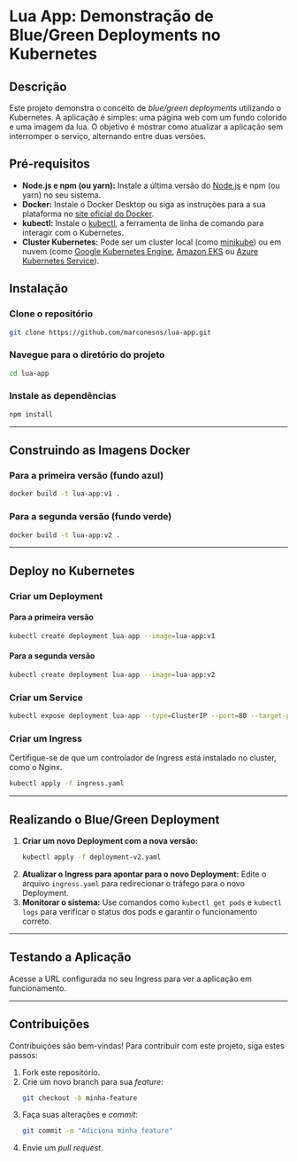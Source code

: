 # Lua App: Demonstração de Blue/Green Deployments no Kubernetes

## Descrição
Este projeto demonstra o conceito de *blue/green deployments* utilizando o Kubernetes. A aplicação é simples: uma página web com um fundo colorido e uma imagem da lua. O objetivo é mostrar como atualizar a aplicação sem interromper o serviço, alternando entre duas versões.

## Pré-requisitos
- **Node.js e npm (ou yarn):** Instale a última versão do [Node.js](https://nodejs.org) e npm (ou yarn) no seu sistema.
- **Docker:** Instale o Docker Desktop ou siga as instruções para a sua plataforma no [site oficial do Docker](https://docs.docker.com/engine/install/).
- **kubectl:** Instale o [kubectl](https://kubernetes.io/docs/tasks/tools/), a ferramenta de linha de comando para interagir com o Kubernetes.
- **Cluster Kubernetes:** Pode ser um cluster local (como [minikube](https://minikube.sigs.k8s.io/docs/)) ou em nuvem (como [Google Kubernetes Engine](https://cloud.google.com/kubernetes-engine), [Amazon EKS](https://aws.amazon.com/eks/) ou [Azure Kubernetes Service](https://azure.microsoft.com/en-us/services/kubernetes-service/)).

## Instalação

### Clone o repositório
```bash
git clone https://github.com/marconesns/lua-app.git
```

### Navegue para o diretório do projeto
```bash
cd lua-app
```

### Instale as dependências
```bash
npm install
```

---

## Construindo as Imagens Docker

### Para a primeira versão (fundo azul)
```bash
docker build -t lua-app:v1 .
```

### Para a segunda versão (fundo verde)
```bash
docker build -t lua-app:v2 .
```

---

## Deploy no Kubernetes

### Criar um Deployment

#### Para a primeira versão
```bash
kubectl create deployment lua-app --image=lua-app:v1
```

#### Para a segunda versão
```bash
kubectl create deployment lua-app --image=lua-app:v2
```

### Criar um Service
```bash
kubectl expose deployment lua-app --type=ClusterIP --port=80 --target-port=80
```

### Criar um Ingress
Certifique-se de que um controlador de Ingress está instalado no cluster, como o Nginx.

```bash
kubectl apply -f ingress.yaml
```

---

## Realizando o Blue/Green Deployment

1. **Criar um novo Deployment com a nova versão:**
   ```bash
   kubectl apply -f deployment-v2.yaml
   ```
2. **Atualizar o Ingress para apontar para o novo Deployment:**
   Edite o arquivo `ingress.yaml` para redirecionar o tráfego para o novo Deployment.
3. **Monitorar o sistema:**
   Use comandos como `kubectl get pods` e `kubectl logs` para verificar o status dos pods e garantir o funcionamento correto.

---

## Testando a Aplicação
Acesse a URL configurada no seu Ingress para ver a aplicação em funcionamento.

---

## Contribuições
Contribuições são bem-vindas! Para contribuir com este projeto, siga estes passos:

1. Fork este repositório.
2. Crie um novo branch para sua *feature*:
   ```bash
   git checkout -b minha-feature
   ```
3. Faça suas alterações e *commit*:
   ```bash
   git commit -m "Adiciona minha feature"
   ```
4. Envie um *pull request*.
